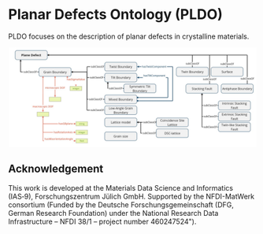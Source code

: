 # Planar Defects Ontology (PLDO)

PLDO focuses on the description of planar defects in crystalline materials.

![Schematic representation of PODO](images/PLDO.jpg)

## Acknowledgement
This work is developed at the Materials Data Science and Informatics (IAS‑9), Forschungszentrum Jülich GmbH. Supported by the NFDI-MatWerk consortium (Funded by the Deutsche Forschungsgemeinschaft (DFG, German Research Foundation) under the National Research Data Infrastructure – NFDI 38/1 – project number 460247524"). 
